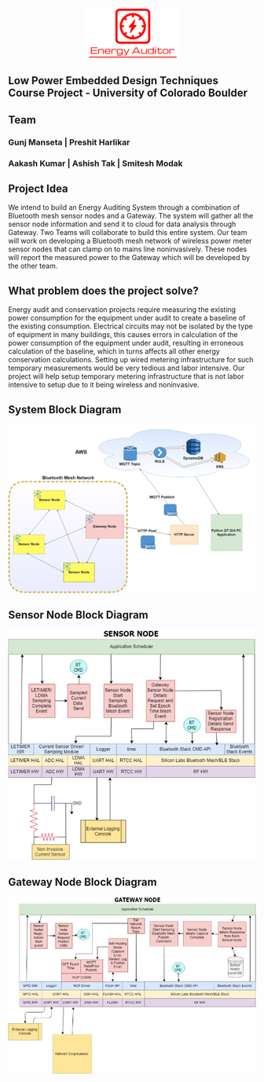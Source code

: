 <p align="center">
 <img src="https://github.com/hpreshit/Energy-Auditor/blob/master/PC%20Application/Images/energyAuditor.png" title="logo" alt="Energy Auditor Logo">
</p>  

## Low Power Embedded Design Techniques Course Project - University of Colorado Boulder
## Team  
###  Gunj Manseta  |  Preshit Harlikar  
###  Aakash Kumar  |  Ashish Tak  |  Smitesh Modak  
  
 
## Project Idea  
We intend to build an Energy Auditing System through a combination of Bluetooth mesh
sensor nodes and a Gateway. The system will gather all the sensor node information and
send it to cloud for data analysis through Gateway.
Two Teams will collaborate to build this entire system. Our team will work on developing a
Bluetooth mesh network of wireless power meter sensor nodes that can clamp on to mains
line noninvasively. These nodes will report the measured power to the Gateway which will
be developed by the other team.

## What problem does the project solve?
Energy audit and conservation projects require measuring the existing power consumption
for the equipment under audit to create a baseline of the existing consumption. Electrical
circuits may not be isolated by the type of equipment in many buildings, this causes errors
in calculation of the power consumption of the equipment under audit, resulting in
erroneous calculation of the baseline, which in turns affects all other energy conservation
calculations. Setting up wired metering infrastructure for such temporary measurements
would be very tedious and labor intensive. Our project will help setup temporary metering
infrastructure that is not labor intensive to setup due to it being wireless and noninvasive.
  
## System Block Diagram
![System Block Diagram](https://github.com/hpreshit/Energy-Auditor/blob/master/Final%20Report%20Content/Diagrams/SystemBD.jpg)

## Sensor Node Block Diagram
![System Block Diagram](https://github.com/hpreshit/Energy-Auditor/blob/master/Final%20Report%20Content/Diagrams/SensorNode_SW_BD.jpg)

## Gateway Node Block Diagram
![System Block Diagram](https://github.com/hpreshit/Energy-Auditor/blob/master/Final%20Report%20Content/Diagrams/Gateway_SW_BD.jpg)
